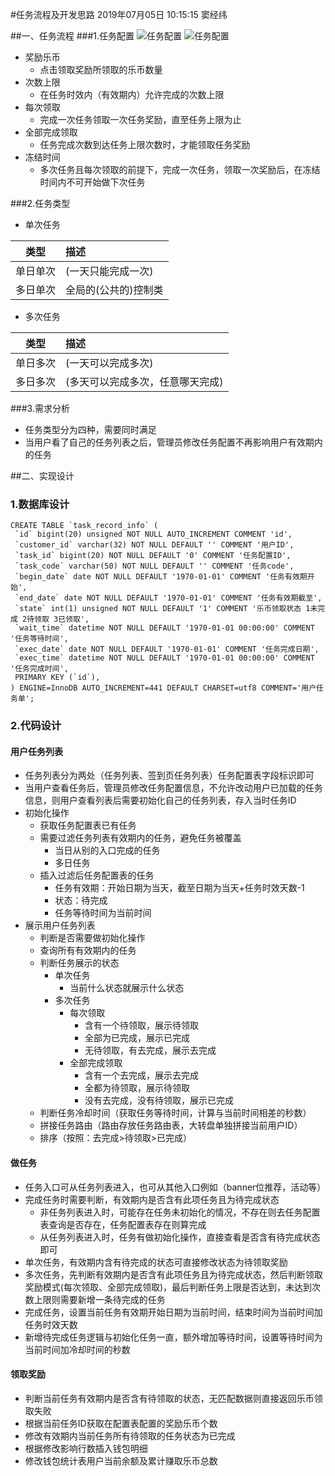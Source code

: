 #任务流程及开发思路
2019年07月05日 10:15:15 窦经纬

##一、任务流程
###1.任务配置
![任务配置](images/2.png)
![任务配置](images/1.jpg)
+ 奖励乐币
  + 点击领取奖励所领取的乐币数量
+ 次数上限
  + 在任务时效内（有效期内）允许完成的次数上限
+ 每次领取
  + 完成一次任务领取一次任务奖励，直至任务上限为止
+ 全部完成领取
  + 任务完成次数到达任务上限次数时，才能领取任务奖励
+ 冻结时间
  + 多次任务且每次领取的前提下，完成一次任务，领取一次奖励后，在冻结时间内不可开始做下次任务

###2.任务类型
+ 单次任务
 
|类型|描述|
|---|:---|
|单日单次|(一天只能完成一次)|
|多日单次|全局的(公共的)控制类|

+ 多次任务

|类型|描述|
|---|:---|
|单日多次|(一天可以完成多次)|
|多日多次|(多天可以完成多次，任意哪天完成)|


###3.需求分析
+ 任务类型分为四种，需要同时满足
+ 当用户看了自己的任务列表之后，管理员修改任务配置不再影响用户有效期内的任务

    
##二、实现设计
### 1.数据库设计

```)
CREATE TABLE `task_record_info` (
 `id` bigint(20) unsigned NOT NULL AUTO_INCREMENT COMMENT 'id',
 `customer_id` varchar(32) NOT NULL DEFAULT '' COMMENT '用户ID',
 `task_id` bigint(20) NOT NULL DEFAULT '0' COMMENT '任务配置ID',
 `task_code` varchar(50) NOT NULL DEFAULT '' COMMENT '任务code',
 `begin_date` date NOT NULL DEFAULT '1970-01-01' COMMENT '任务有效期开始',
 `end_date` date NOT NULL DEFAULT '1970-01-01' COMMENT '任务有效期截至',
 `state` int(1) unsigned NOT NULL DEFAULT '1' COMMENT '乐币领取状态 1未完成 2待领取 3已领取',
 `wait_time` datetime NOT NULL DEFAULT '1970-01-01 00:00:00' COMMENT '任务等待时间',
 `exec_date` date NOT NULL DEFAULT '1970-01-01' COMMENT '任务完成日期',
 `exec_time` datetime NOT NULL DEFAULT '1970-01-01 00:00:00' COMMENT '任务完成时间',
 PRIMARY KEY (`id`),
) ENGINE=InnoDB AUTO_INCREMENT=441 DEFAULT CHARSET=utf8 COMMENT='用户任务单';
 ```
### 2.代码设计
#### 用户任务列表
  + 任务列表分为两处（任务列表、签到页任务列表）任务配置表字段标识即可
  + 当用户查看任务后，管理员修改任务配置信息，不允许改动用户已加载的任务信息，则用户查看列表后需要初始化自己的任务列表，存入当时任务ID
  + 初始化操作
    + 获取任务配置表已有任务
    + 需要过滤任务列表有效期内的任务，避免任务被覆盖
      + 当日从别的入口完成的任务
      + 多日任务
    + 插入过滤后任务配置表的任务
      + 任务有效期：开始日期为当天，截至日期为当天+任务时效天数-1
      + 状态：待完成
      + 任务等待时间为当前时间
  + 展示用户任务列表
    + 判断是否需要做初始化操作
    + 查询所有有效期内的任务
    + 判断任务展示的状态
      + 单次任务
        + 当前什么状态就展示什么状态
      + 多次任务
        + 每次领取
          + 含有一个待领取，展示待领取
          + 全部为已完成，展示已完成
          + 无待领取，有去完成，展示去完成
        + 全部完成领取
          + 含有一个去完成，展示去完成
          + 全都为待领取，展示待领取
          + 没有去完成，没有待领取，展示已完成
    + 判断任务冷却时间（获取任务等待时间，计算与当前时间相差的秒数）
    + 拼接任务路由（路由存放任务路由表，大转盘单独拼接当前用户ID）
    + 排序（按照：去完成>待领取>已完成）

#### 做任务
  + 任务入口可从任务列表进入，也可从其他入口例如（banner位推荐，活动等）
  + 完成任务时需要判断，有效期内是否含有此项任务且为待完成状态
    + 非任务列表进入时，可能存在任务未初始化的情况，不存在则去任务配置表查询是否存在，任务配置表存在则算完成
    + 从任务列表进入时，任务有做初始化操作，直接查看是否含有待完成状态即可
  + 单次任务，有效期内含有待完成的状态可直接修改状态为待领取奖励
  + 多次任务，先判断有效期内是否含有此项任务且为待完成状态，然后判断领取奖励模式(每次领取、全部完成领取)，最后判断任务上限是否达到，未达到次数上限则需要新增一条待完成的任务
  + 完成任务，设置当前任务有效期开始日期为当前时间，结束时间为当前时间加任务时效天数
  + 新增待完成任务逻辑与初始化任务一直，额外增加等待时间，设置等待时间为当前时间加冷却时间的秒数
  
#### 领取奖励
  + 判断当前任务有效期内是否含有待领取的状态，无匹配数据则直接返回乐币领取失败
  + 根据当前任务ID获取在配置表配置的奖励乐币个数
  + 修改有效期内当前任务所有待领取的任务状态为已完成
  + 根据修改影响行数插入钱包明细
  + 修改钱包统计表用户当前余额及累计赚取乐币总数
  